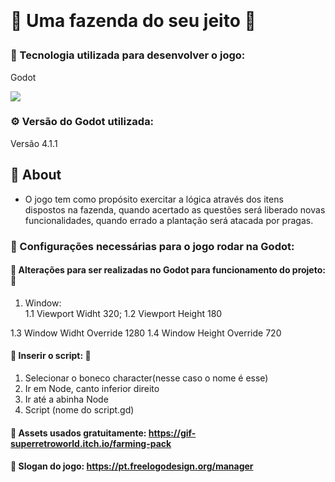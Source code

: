 <h1>
	<img src="" />
	<p> 🐥 Uma fazenda do seu jeito 🐥 </p>
</h1>

### 📌 Tecnologia utilizada para desenvolver o jogo:
<p>Godot</p>
<img src="icon.svg">

### ⚙️ Versão do Godot utilizada:
Versão 4.1.1

## 📌 About
- O jogo tem como propósito exercitar a lógica através dos itens dispostos na fazenda, quando acertado as questões será liberado novas funcionalidades, quando errado a plantação será atacada por pragas. 


### 🍄 Configurações necessárias para o jogo rodar na Godot: 
#### 🥦 Alterações para ser realizadas no Godot para funcionamento do projeto: 🥦 

1. Window:  
1.1 Viewport Widht 320;
1.2 Viewport Height 180

1.3 Window Widht Override 1280
1.4 Window Height Override 720

#### 🌽 Inserir o script: 🌽
1. Selecionar o boneco character(nesse caso o nome é esse)
2. Ir em Node, canto inferior direito
3. Ir até a abinha Node
4. Script (nome do script.gd)

#### 🥕 Assets usados gratuitamente: https://gif-superretroworld.itch.io/farming-pack

#### 🧅 Slogan do jogo: https://pt.freelogodesign.org/manager
